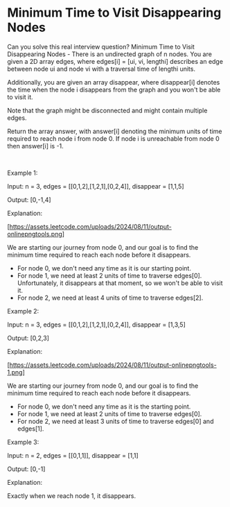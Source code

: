 # Minimum Time to Visit Disappearing Nodes

Can you solve this real interview question? Minimum Time to Visit Disappearing Nodes - There is an undirected graph of n nodes. You are given a 2D array edges, where edges[i] = [ui, vi, lengthi] describes an edge between node ui and node vi with a traversal time of lengthi units.

Additionally, you are given an array disappear, where disappear[i] denotes the time when the node i disappears from the graph and you won't be able to visit it.

Note that the graph might be disconnected and might contain multiple edges.

Return the array answer, with answer[i] denoting the minimum units of time required to reach node i from node 0. If node i is unreachable from node 0 then answer[i] is -1.

 

Example 1:

Input: n = 3, edges = [[0,1,2],[1,2,1],[0,2,4]], disappear = [1,1,5]

Output: [0,-1,4]

Explanation:

[https://assets.leetcode.com/uploads/2024/08/11/output-onlinepngtools.png]

We are starting our journey from node 0, and our goal is to find the minimum time required to reach each node before it disappears.

 * For node 0, we don't need any time as it is our starting point.
 * For node 1, we need at least 2 units of time to traverse edges[0]. Unfortunately, it disappears at that moment, so we won't be able to visit it.
 * For node 2, we need at least 4 units of time to traverse edges[2].

Example 2:

Input: n = 3, edges = [[0,1,2],[1,2,1],[0,2,4]], disappear = [1,3,5]

Output: [0,2,3]

Explanation:

[https://assets.leetcode.com/uploads/2024/08/11/output-onlinepngtools-1.png]

We are starting our journey from node 0, and our goal is to find the minimum time required to reach each node before it disappears.

 * For node 0, we don't need any time as it is the starting point.
 * For node 1, we need at least 2 units of time to traverse edges[0].
 * For node 2, we need at least 3 units of time to traverse edges[0] and edges[1].

Example 3:

Input: n = 2, edges = [[0,1,1]], disappear = [1,1]

Output: [0,-1]

Explanation:

Exactly when we reach node 1, it disappears.